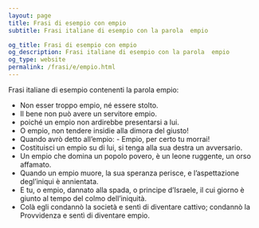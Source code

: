```yaml
---
layout: page
title: Frasi di esempio con empio 
subtitle: Frasi italiane di esempio con la parola  empio

og_title: Frasi di esempio con empio 
og_description: Frasi italiane di esempio con la parola  empio
og_type: website
permalink: /frasi/e/empio.html
---
```


Frasi italiane di esempio contenenti la parola empio:


- Non esser troppo empio, né essere stolto.
- Il bene non può avere un servitore empio.
- poiché un empio non ardirebbe presentarsi a lui.
- O empio, non tendere insidie alla dimora del giusto!
- Quando avrò detto all’empio: - Empio, per certo tu morrai!
- Costituisci un empio su di lui, si tenga alla sua destra un avversario.
- Un empio che domina un popolo povero, è un leone ruggente, un orso affamato.
- Quando un empio muore, la sua speranza perisce, e l’aspettazione degl’iniqui è annientata.
- E tu, o empio, dannato alla spada, o principe d’Israele, il cui giorno è giunto al tempo del colmo dell’iniquità.
- Colà egli condannò la società e sentì di diventare cattivo; condannò la Provvidenza e sentì di diventare empio.
